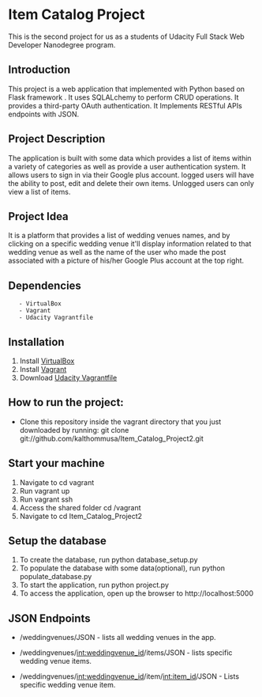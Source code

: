 # Item Catalog Project

This is the second project for us as a students of Udacity Full Stack Web Developer Nanodegree program.

## Introduction 

This project is a web application that implemented with Python based on Flask framework .
It uses SQLALchemy to perform CRUD operations.
It provides a third-party OAuth authentication.
It Implements RESTful APIs endpoints with JSON. 

## Project Description

The application is built with some data which provides a list of items within a variety of categories as well as provide a user authentication system. It allows users to sign in via their Google plus account. 
logged users will have the ability to post, edit and delete their own items.
Unlogged users can only view a list of items.

## Project Idea 

It is a platform that provides a list of wedding venues names, and by clicking on a specific wedding venue it'll display information related to that wedding venue as well as the name of the user who made the post associated with a picture of his/her Google Plus account at the top right.

## Dependencies

       - VirtualBox 
       - Vagrant 
       - Udacity Vagrantfile

## Installation

  1. Install [VirtualBox](https://www.virtualbox.org/wiki/Downloads) 
  2. Install [Vagrant](https://www.vagrantup.com/downloads.html)
  3. Download [Udacity Vagrantfile](https://d17h27t6h515a5.cloudfront.net/topher/2017/August/59822701_fsnd-virtual-machine/fsnd-virtual-machine.zip)

## How to run the project:

  * Clone this repository inside the vagrant directory that you just downloaded by running: 
  git clone git://github.com/kalthommusa/Item_Catalog_Project2.git

## Start your machine   

  1. Navigate to cd vagrant
  3. Run vagrant up
  4. Run vagrant ssh
  5. Access the shared folder cd /vagrant
  6. Navigate to cd Item_Catalog_Project2
  
## Setup the database
 
  1. To create the database, run python database_setup.py
  2. To populate the database with some data(optional), run python populate_database.py  
  7. To start the application, run python project.py
  8. To access the application, open up the browser to http://localhost:5000

## JSON Endpoints

  -  /weddingvenues/JSON - lists all wedding venues in the app.

  - /weddingvenues/<int:weddingvenue_id>/items/JSON - lists specific wedding venue items.

  - /weddingvenues/<int:weddingvenue_id>/item/<int:item_id>/JSON - Lists specific wedding venue item.
